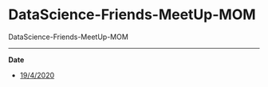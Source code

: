 # DataScience-Friends-MeetUp-MOM
DataScience-Friends-MeetUp-MOM

***
**Date**
- [19/4/2020](joyeta)

